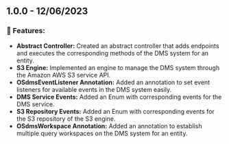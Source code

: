 ## 1.0.0 - 12/06/2023
### 🚀 Features:
* **Abstract Controller:** Created an abstract controller that adds endpoints and executes the corresponding methods of the DMS system for an entity.
* **S3 Engine:** Implemented an engine to manage the DMS system through the Amazon AWS S3 service API.
* **OSdmsEventListener Annotation:** Added an annotation to set event listeners for available events in the DMS system easily.
* **DMS Service Events:** Added an Enum with corresponding events for the DMS service.
* **S3 Repository Events:** Added an Enum with corresponding events for the S3 repository of the S3 engine.
* **OSdmsWorkspace Annotation:** Added an annotation to establish multiple query workspaces on the DMS system for an entity.
